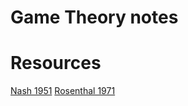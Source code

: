 # Game Theory notes



# Resources
[Nash 1951](https://www.jstor.org/stable/1969529?origin=crossref)
[Rosenthal 1971](http://dx.doi.org/10.1007/BF01737559)
